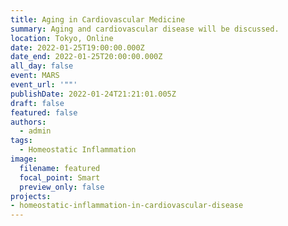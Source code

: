 ```yaml
---
title: Aging in Cardiovascular Medicine
summary: Aging and cardiovascular disease will be discussed.
location: Tokyo, Online
date: 2022-01-25T19:00:00.000Z
date_end: 2022-01-25T20:00:00.000Z
all_day: false
event: MARS
event_url: '""'
publishDate: 2022-01-24T21:21:01.005Z
draft: false
featured: false
authors:
  - admin
tags:
  - Homeostatic Inflammation
image:
  filename: featured
  focal_point: Smart
  preview_only: false
projects: 
- homeostatic-inflammation-in-cardiovascular-disease
---
```

